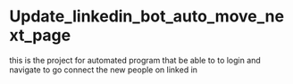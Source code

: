 # Update_linkedin_bot_auto_move_next_page
this is the project for automated program that be able to to login and navigate to go connect the new people on linked in
